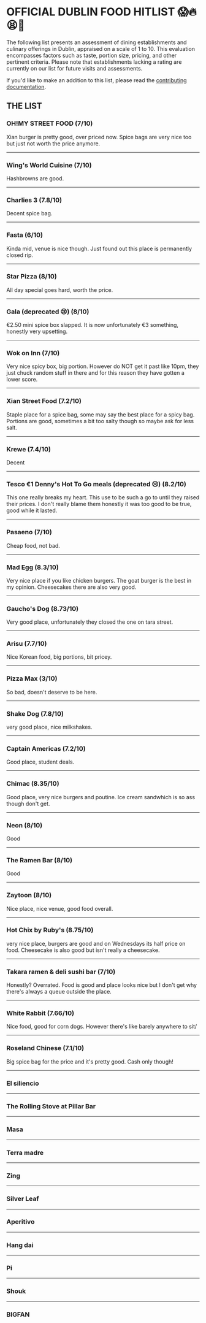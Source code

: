 # OFFICIAL DUBLIN FOOD HITLIST 😱🔥😫🍴  <!-- {docsify-ignore} -->

The following list presents an assessment of dining establishments and culinary offerings in Dublin, appraised on a scale of 1 to 10. This evaluation encompasses factors such as taste, portion size, pricing, and other pertinent criteria. Please note that establishments lacking a rating are currently on our list for future visits and assessments.

If you'd like to make an addition to this list, please read the [contributing documentation](CONTRIBUTING.md).

## THE LIST <!-- {docsify-ignore} -->

### OH!MY STREET FOOD (7/10)
Xian burger is pretty good, over priced now. Spice bags are very nice too but just not worth the price anymore.

<hr>

### Wing's World Cuisine (7/10)
Hashbrowns are good.

<hr>

### Charlies 3 (7.8/10)
Decent spice bag.

<hr>

### Fasta (6/10)
Kinda mid, venue is nice though. Just found out this place is permanently closed rip.

<hr>

### Star Pizza (8/10)
All day special goes hard, worth the price. 

<hr>

### Gala (deprecated 😢) (8/10)
€2.50 mini spice box slapped. It is now unfortunately €3 something, honestly very upsetting.

<hr>

### Wok on Inn (7/10)
Very nice spicy box, big portion. However do NOT get it past like 10pm, they just chuck random stuff in there and for this reason they have gotten a lower score.

<hr>

### Xian Street Food (7.2/10)
Staple place for a spice bag, some may say the best place for a spicy bag. Portions are good, sometimes a bit too salty though so maybe ask for less salt.

<hr>

### Krewe (7.4/10)
Decent

<hr>

### Tesco €1 Denny's Hot To Go meals (deprecated 😢) (8.2/10)
This one really breaks my heart. This use to be such a go to until they raised their prices. I don't really blame them honestly it was too good to be true, good while it lasted.

<hr>

### Pasaeno (7/10)
Cheap food, not bad.

<hr>

### Mad Egg (8.3/10)
Very nice place if you like chicken burgers. The goat burger is the best in my opinion. Cheesecakes there are also very good.

<hr>

### Gaucho's Dog (8.73/10)
Very good place, unfortunately they closed the one on tara street.

<hr>

### Arisu (7.7/10)
Nice Korean food, big portions, bit pricey.

<hr>

### Pizza Max (3/10)
So bad, doesn't deserve to be here.

<hr>

### Shake Dog (7.8/10)
very good place, nice milkshakes.

<hr>

### Captain Americas (7.2/10)
Good place, student deals.

<hr>

### Chimac (8.35/10)
Good place, very nice burgers and poutine. Ice cream sandwhich is so ass though don't get.

<hr>

### Neon (8/10)
Good

<hr>

### The Ramen Bar (8/10)
Good

<hr>

### Zaytoon (8/10)
Nice place, nice venue, good food overall.

<hr>

### Hot Chix by Ruby's (8.75/10)
very nice place, burgers are good and on Wednesdays its half price on food. Cheesecake is also good but isn't really a cheesecake.

<hr>

### Takara ramen & deli sushi bar (7/10)
Honestly? Overrated. Food is good and place looks nice but I don't get why there's always a queue outside the place.

<hr>

### White Rabbit (7.66/10)
Nice food, good for corn dogs. However there's like barely anywhere to sit/

<hr>

### Roseland Chinese (7.1/10)
Big spice bag for the price and it's pretty good. Cash only though!

<hr>

### El siliencio

<hr>

### The Rolling Stove at Pillar Bar

<hr>

### Masa

<hr>

### Terra madre

<hr>

### Zing

<hr>

### Silver Leaf

<hr>

### Aperitivo

<hr>

### Hang dai

<hr>

### Pi

<hr>

### Shouk

<hr>

### BIGFAN
